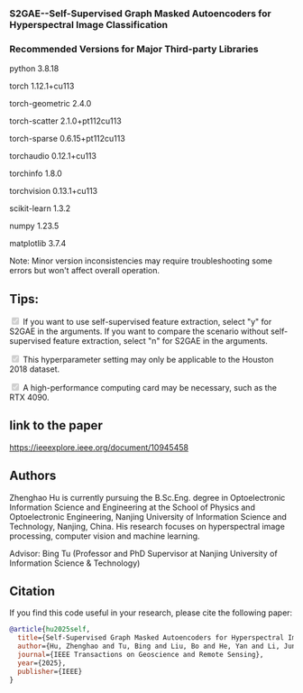 ### S2GAE--Self-Supervised Graph Masked Autoencoders for Hyperspectral Image Classification

### Recommended Versions for Major Third-party Libraries

python                    3.8.18

torch                     1.12.1+cu113

torch-geometric           2.4.0

torch-scatter             2.1.0+pt112cu113

torch-sparse              0.6.15+pt112cu113

torchaudio                0.12.1+cu113

torchinfo                 1.8.0

torchvision               0.13.1+cu113


scikit-learn              1.3.2

numpy                     1.23.5

matplotlib                3.7.4

Note: Minor version inconsistencies may require troubleshooting some errors but won't affect overall operation.

## Tips:
<input type="checkbox" disabled checked> If you want to use self-supervised feature extraction, select "y" for S2GAE in the arguments. If you want to compare the scenario without self-supervised feature extraction, select "n" for S2GAE in the arguments.

<input type="checkbox" disabled checked> This hyperparameter setting may only be applicable to the Houston 2018 dataset.

<input type="checkbox" disabled checked> A high-performance computing card may be necessary, such as the RTX 4090.

## link to the paper
https://ieeexplore.ieee.org/document/10945458

## Authors
Zhenghao Hu is currently pursuing the B.Sc.Eng. degree in Optoelectronic Information Science and 
Engineering at the School of Physics and Optoelectronic Engineering, Nanjing University of Information 
Science and Technology, Nanjing, China. His research focuses on hyperspectral image processing, 
computer vision and machine learning.

Advisor: Bing Tu (Professor and PhD Supervisor at Nanjing University of Information Science & Technology)



## Citation

If you find this code useful in your research, please cite the following paper:

```bibtex
@article{hu2025self,
  title={Self-Supervised Graph Masked Autoencoders for Hyperspectral Image Classification},
  author={Hu, Zhenghao and Tu, Bing and Liu, Bo and He, Yan and Li, Jun and Plaza, Antonio},
  journal={IEEE Transactions on Geoscience and Remote Sensing},
  year={2025},
  publisher={IEEE}
}
